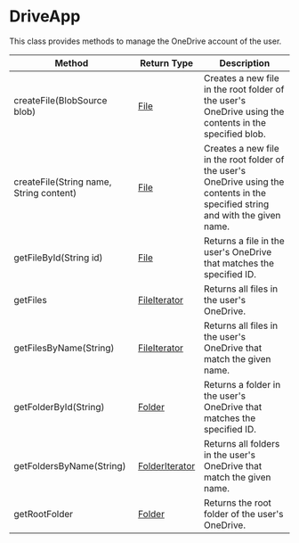 # DriveApp
This class provides methods to manage the OneDrive account of the user.

|Method|Return Type|Description|
|-|-|-
createFile(BlobSource blob)|[File](./File)|Creates a new file in the root folder of the user's OneDrive using the contents in the specified blob.<br />
createFile(String name, String content)|[File](./File)|Creates a new file in the root folder of the user's OneDrive using the contents in the specified string and with the given name.<br />
getFileById(String id)|[File](./File)|Returns a file in the user's OneDrive that matches the specified ID.<br />
getFiles|[FileIterator](./FileIterator)|Returns all files in the user's OneDrive.<br />
getFilesByName(String)|[FileIterator](./FileIterator)|Returns all files in the user's OneDrive that match the given name.<br />
getFolderById(String)|[Folder](./Folder)|Returns a folder in the user's OneDrive that matches the specified ID.<br />
getFoldersByName(String)|[FolderIterator](./FolderIterator)|Returns all folders in the user's OneDrive that match the given name.<br />
getRootFolder|[Folder](./Folder)|Returns the root folder of the user's OneDrive.<br />
